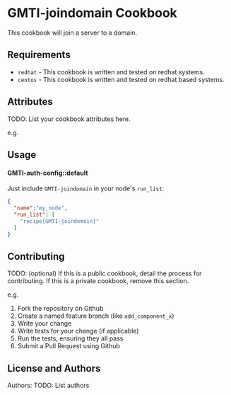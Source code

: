 GMTI-joindomain Cookbook
=========================
This cookbook will join a server to a domain.

Requirements
------------
- `redhat` - This cookbook is written and tested on redhat systems. 
- `centos` - This cookbook is written and tested on redhat based systems.

Attributes
----------
TODO: List your cookbook attributes here.

e.g.

Usage
-----
#### GMTI-auth-config::default
Just include `GMTI-joindomain` in your node's `run_list`:

```json
{
  "name":"my_node",
  "run_list": [
    "recipe[GMTI-joindomain]"
  ]
}
```

Contributing
------------
TODO: (optional) If this is a public cookbook, detail the process for contributing. If this is a private cookbook, remove this section.

e.g.
1. Fork the repository on Github
2. Create a named feature branch (like `add_component_x`)
3. Write your change
4. Write tests for your change (if applicable)
5. Run the tests, ensuring they all pass
6. Submit a Pull Request using Github

License and Authors
-------------------
Authors: TODO: List authors
